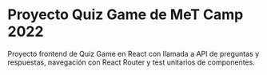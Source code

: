 # Proyecto Quiz Game de MeT Camp 2022

Proyecto frontend de Quiz Game en React con llamada a API de preguntas y respuestas, navegación con React Router y test unitarios de componentes.

